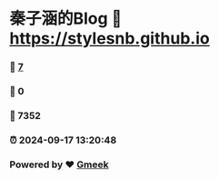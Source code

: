 # 秦子涵的Blog :link: https://stylesnb.github.io 
### :page_facing_up: [7](https://stylesnb.github.io/tag.html) 
### :speech_balloon: 0 
### :hibiscus: 7352 
### :alarm_clock: 2024-09-17 13:20:48 
### Powered by :heart: [Gmeek](https://github.com/Meekdai/Gmeek)
